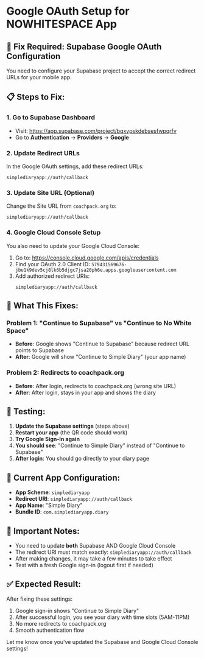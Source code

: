 # Google OAuth Setup for NOWHITESPACE App

## 🔧 Fix Required: Supabase Google OAuth Configuration

You need to configure your Supabase project to accept the correct redirect URLs for your mobile app.

## 📋 Steps to Fix:

### 1. Go to Supabase Dashboard
- Visit: https://app.supabase.com/project/bqxypskdebsesfwpqrfv
- Go to **Authentication** → **Providers** → **Google**

### 2. Update Redirect URLs
In the Google OAuth settings, add these redirect URLs:

```
simplediaryapp://auth/callback
```

### 3. Update Site URL (Optional)
Change the Site URL from `coachpack.org` to:
```
simplediaryapp://auth/callback
```

### 4. Google Cloud Console Setup
You also need to update your Google Cloud Console:

1. Go to: https://console.cloud.google.com/apis/credentials
2. Find your OAuth 2.0 Client ID: `579431569676-jbu1k9dev5cj8lk6b5djgc7jsa20ph6e.apps.googleusercontent.com`
3. Add authorized redirect URIs:
   ```
   simplediaryapp://auth/callback
   ```

## 🎯 What This Fixes:

### Problem 1: "Continue to Supabase" vs "Continue to No White Space"
- **Before**: Google shows "Continue to Supabase" because redirect URL points to Supabase
- **After**: Google will show "Continue to Simple Diary" (your app name)

### Problem 2: Redirects to coachpack.org
- **Before**: After login, redirects to coachpack.org (wrong site URL)
- **After**: After login, stays in your app and shows the diary

## 🧪 Testing:

1. **Update the Supabase settings** (steps above)
2. **Restart your app** (the QR code should work)
3. **Try Google Sign-In again**
4. **You should see**: "Continue to Simple Diary" instead of "Continue to Supabase"
5. **After login**: You should go directly to your diary page

## 📱 Current App Configuration:

- **App Scheme**: `simplediaryapp`
- **Redirect URI**: `simplediaryapp://auth/callback`
- **App Name**: "Simple Diary"
- **Bundle ID**: `com.simplediaryapp.diary`

## 🚨 Important Notes:

- You need to update **both** Supabase AND Google Cloud Console
- The redirect URI must match exactly: `simplediaryapp://auth/callback`
- After making changes, it may take a few minutes to take effect
- Test with a fresh Google sign-in (logout first if needed)

## ✅ Expected Result:

After fixing these settings:
1. Google sign-in shows "Continue to Simple Diary"
2. After successful login, you see your diary with time slots (5AM-11PM)
3. No more redirects to coachpack.org
4. Smooth authentication flow

Let me know once you've updated the Supabase and Google Cloud Console settings!
